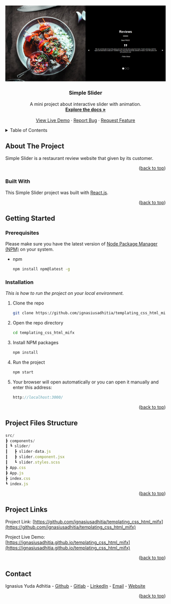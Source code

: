 <!-- PROJECT LOGO -->
<br />
<div align="center"> 
  <div>
    <a href="https://github.com/ignasiusadhitia/templating_css_html_mifx">    
      <img src="public/assets/images/screenshot.png" alt="logo">
    </a>
  </div>
  
    
  <h3 align="center">Simple Slider</h3>

  <p align="center">
    A mini project about interactive slider with animation.
    <br />
    <a href="https://github.com/ignasiusadhitia/templating_css_html_mifx"><strong>Explore the docs »</strong></a>
    <br />
    <br />
    <a href="https://ignasiusadhitia.github.io/templating_css_html_mifx">View Live Demo</a>
    ·
    <a href="https://github.com/ignasiusadhitia/templating_css_html_mifx/issues">Report Bug</a>
    ·
    <a href="https://github.com/ignasiusadhitia/templating_css_html_mifx/issues">Request Feature</a>
  </p>
</div>



<!-- TABLE OF CONTENTS -->
<details>
  <summary>Table of Contents</summary>
  <ol>
    <li>
      <a href="#about-the-project">About The Project</a>
      <ul>
        <li><a href="#built-with">Built With</a></li>
      </ul>
    </li>
    <li>
      <a href="#getting-started">Getting Started</a>
      <ul>
        <li><a href="#prerequisites">Prerequisites</a></li>
        <li><a href="#installation">Installation</a></li>
      </ul>
    </li>    
    <li><a href="#project-files-structure">Project Files Structure</a></li>  
    <li><a href="#project-links">Project Links</a></li>
    <li><a href="#contact">Contact</a></li>         
  </ol>
</details>



<!-- ABOUT THE PROJECT -->
## About The Project


Simple Slider is a restaurant review website that given by its customer.
<p align="right">(<a href="#top">back to top</a>)</p>



### Built With

This Simple Slider project was built with [React.js](https://reactjs.org/).

<p align="right">(<a href="#top">back to top</a>)</p>



<!-- GETTING STARTED -->
## Getting Started

### Prerequisites

Please make sure you have the latest version of [Node Package Manager (NPM)](https://www.npmjs.com/) on your system.
* npm
  ```sh
  npm install npm@latest -g
  ```

### Installation

_This is how to run the project on your local environment._

1. Clone the repo
   ```sh
   git clone https://github.com/ignasiusadhitia/templating_css_html_mifx.git
   ```
2. Open the repo directory
   ```sh
   cd templating_css_html_mifx
   ```
3. Install NPM packages
   ```sh
   npm install
   ```
4. Run the project
   ```js
   npm start
   ```
5. Your browser will open automatically or you can open it manually and enter this address:
   ```js
   http://localhost:3000/
   ```
   
<p align="right">(<a href="#top">back to top</a>)</p>





<!-- PROJECT FILES STRUCTURE -->
## Project Files Structure

```js
src/
┣ components/
┃ ┗ slider/
┃   ┣ slider-data.js
┃   ┣ slider.component.jsx
┃   ┗ slider.styles.scss
┣ App.css
┣ App.js
┣ index.css
┗ index.js

```

<p align="right">(<a href="#top">back to top</a>)</p>



<!-- PROJECT LINKS -->
## Project Links

Project Link: [https://github.com/ignasiusadhitia/templating_css_html_mifx](https://github.com/ignasiusadhitia/templating_css_html_mifx)

Project Live Demo: [https://ignasiusadhitia.github.io/templating_css_html_mifx](https://ignasiusadhitia.github.io/templating_css_html_mifx)

<p align="right">(<a href="#top">back to top</a>)</p>



<!-- CONTACT -->
## Contact

Ignasius Yuda Adhitia - [Github](https://github.com/ignasiusadhitia/) - [Gitlab](https://gitlab.com/ignasiusadhitia/) - [LinkedIn](https://www.linkedin.com/in/ignasiusadhitia/) - [Email](hi@ignasiusadhitia.com) - [Website](www.ignasiusadhitia.com)

<p align="right">(<a href="#top">back to top</a>)</p>


<!-- MARKDOWN LINKS & IMAGES -->
[product-screenshot]: media/screenshot.png

